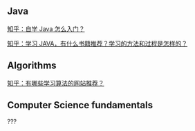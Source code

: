 ## Java
<a href=https://www.zhihu.com/question/25255189>知乎：自学 Java 怎么入门？</a>

<a href=https://www.zhihu.com/question/29581524/answer/44872235>知乎：学习 JAVA，有什么书籍推荐？学习的方法和过程是怎样的？</a>
<br/>

## Algorithms
<a href=https://www.zhihu.com/question/20368410> 知乎：有哪些学习算法的网站推荐？</a>

## Computer Science fundamentals
???
